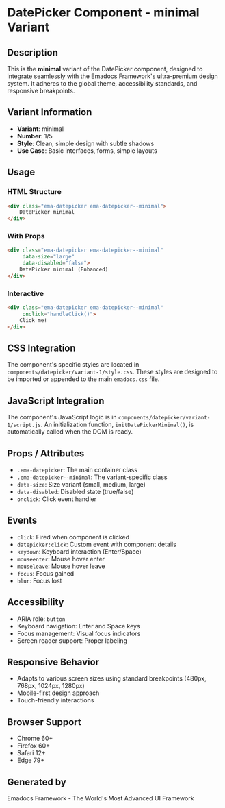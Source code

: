 # DatePicker Component - minimal Variant

## Description
This is the **minimal** variant of the DatePicker component, designed to integrate seamlessly with the Emadocs Framework's ultra-premium design system. It adheres to the global theme, accessibility standards, and responsive breakpoints.

## Variant Information
- **Variant**: minimal
- **Number**: 1/5
- **Style**: Clean, simple design with subtle shadows
- **Use Case**: Basic interfaces, forms, simple layouts

## Usage

### HTML Structure
```html
<div class="ema-datepicker ema-datepicker--minimal">
    DatePicker minimal
</div>
```

### With Props
```html
<div class="ema-datepicker ema-datepicker--minimal" 
     data-size="large" 
     data-disabled="false">
    DatePicker minimal (Enhanced)
</div>
```

### Interactive
```html
<div class="ema-datepicker ema-datepicker--minimal" 
     onclick="handleClick()">
    Click me!
</div>
```

## CSS Integration
The component's specific styles are located in `components/datepicker/variant-1/style.css`. These styles are designed to be imported or appended to the main `emadocs.css` file.

## JavaScript Integration
The component's JavaScript logic is in `components/datepicker/variant-1/script.js`. An initialization function, `initDatePickerMinimal()`, is automatically called when the DOM is ready.

## Props / Attributes
- `.ema-datepicker`: The main container class
- `.ema-datepicker--minimal`: The variant-specific class
- `data-size`: Size variant (small, medium, large)
- `data-disabled`: Disabled state (true/false)
- `onclick`: Click event handler

## Events
- `click`: Fired when component is clicked
- `datepicker:click`: Custom event with component details
- `keydown`: Keyboard interaction (Enter/Space)
- `mouseenter`: Mouse hover enter
- `mouseleave`: Mouse hover leave
- `focus`: Focus gained
- `blur`: Focus lost

## Accessibility
- ARIA role: `button`
- Keyboard navigation: Enter and Space keys
- Focus management: Visual focus indicators
- Screen reader support: Proper labeling

## Responsive Behavior
- Adapts to various screen sizes using standard breakpoints (480px, 768px, 1024px, 1280px)
- Mobile-first design approach
- Touch-friendly interactions

## Browser Support
- Chrome 60+
- Firefox 60+
- Safari 12+
- Edge 79+

## Generated by
Emadocs Framework - The World's Most Advanced UI Framework

